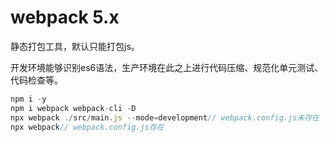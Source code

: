 # webpack 5.x

静态打包工具，默认只能打包js。

开发环境能够识别es6语法，生产环境在此之上进行代码压缩、规范化单元测试、代码检查等。

```js
npm i -y
npm i webpack webpack-cli -D
npx webpack ./src/main.js --mode=development// webpack.config.js未存在
npx webpack// webpack.config.js存在
```

